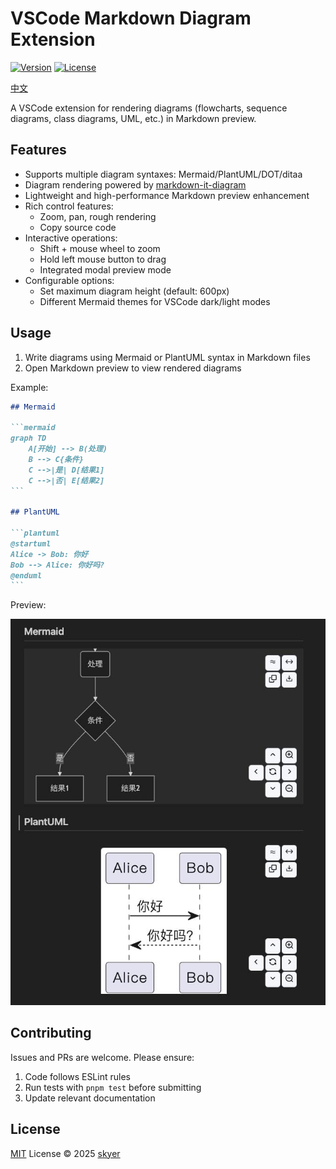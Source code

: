 # VSCode Markdown Diagram Extension

[![Version](https://img.shields.io/badge/version-1.1.5-blue.svg)](https://marketplace.visualstudio.com/items?itemName=skyer.vscode-markdown-diagram)
[![License](https://img.shields.io/badge/license-MIT-green.svg)](./LICENSE.md)

[中文](./README.zh.md)

A VSCode extension for rendering diagrams (flowcharts, sequence diagrams, class diagrams, UML, etc.) in Markdown preview.

## Features

- Supports multiple diagram syntaxes: Mermaid/PlantUML/DOT/ditaa
- Diagram rendering powered by [markdown-it-diagram](https://ryanuo.cc/zh/posts/md-it-diagarm)
- Lightweight and high-performance Markdown preview enhancement
- Rich control features:
  - Zoom, pan, rough rendering
  - Copy source code
- Interactive operations:
  - Shift + mouse wheel to zoom
  - Hold left mouse button to drag
  - Integrated modal preview mode
- Configurable options:
  - Set maximum diagram height (default: 600px)
  - Different Mermaid themes for VSCode dark/light modes

## Usage

1. Write diagrams using Mermaid or PlantUML syntax in Markdown files
2. Open Markdown preview to view rendered diagrams

Example:
````markdown
## Mermaid

```mermaid
graph TD
    A[开始] --> B(处理)
    B --> C{条件}
    C -->|是| D[结果1]
    C -->|否| E[结果2]
```

## PlantUML

```plantuml
@startuml
Alice -> Bob: 你好
Bob --> Alice: 你好吗?
@enduml
```
````

Preview:

![Example](https://raw.githubusercontent.com/skyeryg/vscode-markdown-diagram/main/test/test.jpg)

## Contributing

Issues and PRs are welcome. Please ensure:
1. Code follows ESLint rules
2. Run tests with `pnpm test` before submitting
3. Update relevant documentation

## License

[MIT](./LICENSE.md) License © 2025 [skyer](https://github.com/skyeryg)
